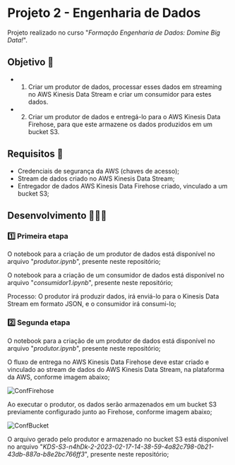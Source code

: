 # Projeto 2 - Engenharia de Dados

Projeto realizado no curso "*Formação Engenharia de Dados: Domine Big Data!*".

## Objetivo 🎯
- 1. Criar um produtor de dados, processar esses dados em streaming no AWS Kinesis Data Stream e criar um consumidor para estes dados.
- 2. Criar um produtor de dados e entregá-lo para o AWS Kinesis Data Firehose, para que este armazene os dados produzidos em um bucket S3.

## Requisitos 📄
- Credenciais de segurança da AWS (chaves de acesso);
- Stream de dados criado no AWS Kinesis Data Stream;
- Entregador de dados AWS Kinesis Data Firehose criado, vinculado a um bucket S3;

## Desenvolvimento 👨🏻‍💻
### 1️⃣ Primeira etapa
O notebook para a criação de um produtor de dados está disponível no arquivo "*produtor.ipynb*", presente neste repositório;

O notebook para a criação de um consumidor de dados está disponível no arquivo "*consumidor1.ipynb*", presente neste repositório;

Processo: O produtor irá produzir dados, irá enviá-lo para o Kinesis Data Stream em formato JSON, e o consumidor irá consumi-lo;

### 2️⃣ Segunda etapa
O notebook para a criação de um produtor de dados está disponível no arquivo "*produtor.ipynb*", presente neste repositório;

O fluxo de entrega no AWS Kinesis Data Firehose deve estar criado e vinculado ao stream de dados do AWS Kinesis Data Stream, na plataforma da AWS, conforme imagem abaixo;

![ConfFirehose](https://s3-us-west-2.amazonaws.com/secure.notion-static.com/e562d8d0-0a88-4d49-89b3-bc1f7a08c07d/Untitled.png)

Ao executar o produtor, os dados serão armazenados em um bucket S3 previamente configurado junto ao Firehose, conforme imagem abaixo;

![ConfBucket](https://s3-us-west-2.amazonaws.com/secure.notion-static.com/c0eba8b0-2438-49df-bbd5-4e51949ea25c/Untitled.png)

O arquivo gerado pelo produtor e armazenado no bucket S3 está disponível no arquivo "*KDS-S3-n4hDk-2-2023-02-17-14-38-59-4a82c798-0b21-43db-887a-b8e2bc766ff3*", presente neste repositório;
